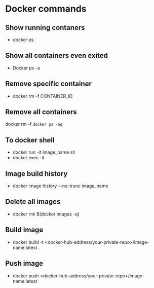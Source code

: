 # Docker commands 

## Show running contaners
  - docker ps 
  
## Show all containers even exited 
  - Docker ps -a
  
## Remove specific container 
  - docker rm -f CONTAINER_ID
  
## Remove all containers
docker rm -f `docker ps -aq`

## To docker shell
  - docker run -it image_name sh
  - docker exec -it <container>
  
## Image build history
  - docker image history --no-trunc image_name 
  
## Delete all images
  - docker rmi $(docker images -q)

## Build image
  - docker build -t <docker-hub-address/your-private-repo>/image-name:latest .

## Push image
  - docker push <docker-hub-address/your-private-repo>/image-name:latest
